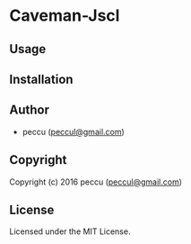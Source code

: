 # Caveman-Jscl

## Usage

## Installation

## Author

* peccu (peccul@gmail.com)

## Copyright

Copyright (c) 2016 peccu (peccul@gmail.com)

## License

Licensed under the MIT License.
